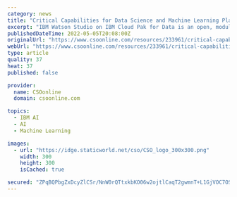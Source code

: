 ```yaml
---
category: news
title: "Critical Capabilities for Data Science and Machine Learning Platforms (Gartner)"
excerpt: "IBM Watson Studio on IBM Cloud Pak for Data is an open, modular platform for data and AI that combines a broad set of descriptive, diagnostic, predictive and prescriptive capabilities. Watson ..."
publishedDateTime: 2022-05-05T20:08:00Z
originalUrl: "https://www.csoonline.com/resources/233961/critical-capabilities-for-data-science-and-machine-learning-platforms-gartner"
webUrl: "https://www.csoonline.com/resources/233961/critical-capabilities-for-data-science-and-machine-learning-platforms-gartner"
type: article
quality: 37
heat: 37
published: false

provider:
  name: CSOonline
  domain: csoonline.com

topics:
  - IBM AI
  - AI
  - Machine Learning

images:
  - url: "https://idge.staticworld.net/cso/CSO_logo_300x300.png"
    width: 300
    height: 300
    isCached: true

secured: "ZPqBQPbgZxDcyZlCSr/NnW0rQTtxkbKO06w2ojtlCaqT2gwmnT+L1GjVOC7OS7uYeBTwVL18LUpKu/Y8uVt0M5T+PaK4KVHDQsaLFc+sQuPVFUYvYDOPwGX3wvVY95z0OFW9Le2RvlHFWHwOYTjrHx0yrQTzj0bULRPwJAlOSylOaw/t11WNV4/ilmzXVAH935fB49/jEXruaQ/G7DBPCUy9ib8ffsKWSU0oFwJUoLXPmIPtiQFud1UFSnMSiINkThZ10dARieqhfOleeB62hGzH0P92JvSMbM+Y56m1vcO9qndtjvo6ctbzWpjBOxhBPwrVoYJ6mcPCH1i4Czn9C7hrpwzlOFDsaza6/++a3mI=;0d8frM4an8C6zL4L3ZLEIA=="
---
```


